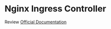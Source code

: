 # Nginx Ingress Controller

Review [Official Documentation](https://kubernetes.github.io/ingress-nginx/deploy/)